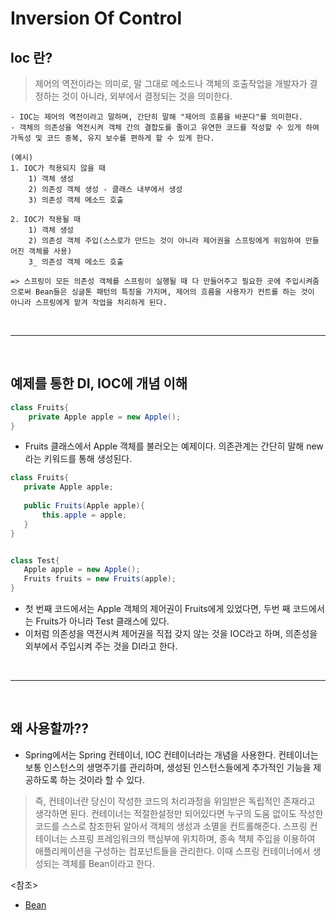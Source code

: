 # Inversion Of Control

## Ioc 란?
> 제어의 역전이라는 의미로, 말 그대로 메소드나 객체의 호출작업을 개발자가 결정하는 것이 아니라, 외부에서 결정되는 것을 의미한다.

    - IOC는 제어의 역전이라고 말하며, 간단히 말해 "제어의 흐름을 바꾼다"를 의미한다.
    - 객체의 의존성을 역전시켜 객체 간의 결합도를 줄이고 유연한 코드를 작성할 수 있게 하여 가독성 및 코드 중복, 유지 보수를 편하게 할 수 있게 한다.

    (예시)
    1. IOC가 적용되지 않을 때 
        1) 객체 생성
        2) 의존성 객체 생성 - 클래스 내부에서 생성
        3) 의존성 객체 메소드 호출
    
    2. IOC가 적용될 때
        1) 객체 생성
        2) 의존성 객체 주입(스스로가 만드는 것이 아니라 제어권을 스프링에게 위임하여 만들어진 객체를 사용)
        3_ 의존성 객체 메소드 호출

    => 스프링이 모든 의존성 객체를 스프링이 실행될 때 다 만들어주고 필요한 곳에 주입시켜줌으로써 Bean들은 싱글톤 패턴의 특징을 가지며, 제어의 흐름을 사용자가 컨트롤 하는 것이 아니라 스프링에게 맡겨 작업을 처리하게 된다.

<br />
<hr />
<br />


## 예제를 통한 DI, IOC에 개념 이해

```Java
class Fruits{
    private Apple apple = new Apple();
}
```

 - Fruits 클래스에서 Apple 객체를 불러오는 예제이다. 의존관계는 간단히 말해 new 라는 키워드를 통해 생성된다.
 

 ``` Java
 class Fruits{
    private Apple apple;
    
    public Fruits(Apple apple){
    	this.apple = apple;
    }
}


class Test{
    Apple apple = new Apple();
    Fruits fruits = new Fruits(apple);
}
 ```
- 첫 번째 코드에서는 Apple 객체의 제어권이 Fruits에게 있었다면, 두번 째 코드에서는 Fruits가 아니라 Test 클래스에 있다.
- 이처럼 의존성을 역전시켜 제어권을 직접 갖지 않는 것을 IOC라고 하며, 의존성을 외부에서 주입시켜 주는 것을 DI라고 한다.

<br />
<hr />
<br />


## 왜 사용할까??
- Spring에서는 Spring 컨테이너, IOC 컨테이너라는 개념을 사용한다. 컨테이너는 보통 인스턴스의 생명주기를 관리하며, 생성된 인스턴스들에게 추가적인 기능을 제공하도록 하는 것이라 할 수 있다.
> 즉, 컨테이너란 당신이 작성한 코드의 처리과정을 위임받은 독립적인 존재라고 생각하면 된다. 컨테이너는 적절한설정만 되어있다면 누구의 도움 없이도 작성한 코드를 스스로 참조한뒤 알아서 객체의 생성과 소멸을 컨트롤해준다. 스프링 컨테이너는 스프링 프레임워크의 핵심부에 위치하며, 종속 책체 주입을 이용하여 애플리케이션을 구성하는 컴포넌트들을 관리한다. 이때 스프링 컨테이너에서 생성되는 객체를 Bean이라고 한다.

<참조>
- [Bean]((https://github.com/bang-star/TIL/blob/main/Spring/Bean.md))